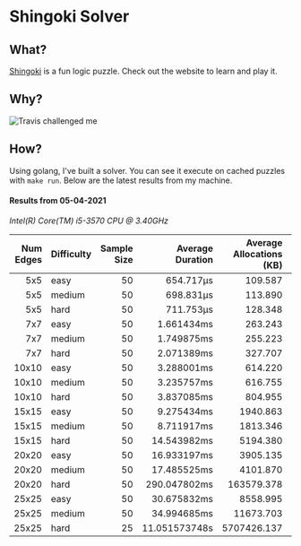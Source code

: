 # Shingoki Solver

## What?
[Shingoki](https://www.puzzle-shingoki.com) is a fun logic puzzle. Check out the website to learn and play it.

## Why?

![Travis challenged me](https://user-images.githubusercontent.com/23204038/112846696-f1f1fb00-906b-11eb-9693-3130ce4e78d7.png)

## How?

Using golang, I've built a solver. You can see it execute on cached puzzles with `make run`. Below are the latest results from my machine.

</startResults>

#### Results from 05-04-2021

_Intel(R) Core(TM) i5-3570 CPU @ 3.40GHz_

|Num Edges|Difficulty|Sample Size|Average Duration|Average Allocations (KB)|Average Garbage Collections|Average GC Pause|
|-:|-|-:|-:|-:|-:|-:|
|5x5|easy|50|654.717µs|109.587|0.00|0s|
|5x5|medium|50|698.831µs|113.890|0.00|0s|
|5x5|hard|50|711.753µs|128.348|0.00|0s|
|7x7|easy|50|1.661434ms|263.243|0.00|0s|
|7x7|medium|50|1.749875ms|255.223|0.00|0s|
|7x7|hard|50|2.071389ms|327.707|0.00|0s|
|10x10|easy|50|3.288001ms|614.220|0.00|0s|
|10x10|medium|50|3.235757ms|616.755|0.00|0s|
|10x10|hard|50|3.837085ms|804.955|0.00|0s|
|15x15|easy|50|9.275434ms|1940.863|0.00|0s|
|15x15|medium|50|8.711917ms|1813.346|0.00|0s|
|15x15|hard|50|14.543982ms|5194.380|0.06|3.179µs|
|20x20|easy|50|16.933197ms|3905.135|0.00|0s|
|20x20|medium|50|17.485525ms|4101.870|0.00|0s|
|20x20|hard|50|290.047802ms|163579.378|2.84|487.52µs|
|25x25|easy|50|30.675832ms|8558.995|0.02|1.048µs|
|25x25|medium|50|34.994685ms|11673.703|0.06|3.156µs|
|25x25|hard|25|11.051573748s|5707426.137|40.68|6.021915ms|
